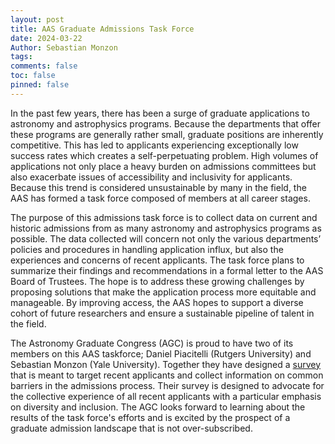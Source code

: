 ```yaml
---
layout: post
title: AAS Graduate Admissions Task Force
date: 2024-03-22
Author: Sebastian Monzon
tags: 
comments: false
toc: false
pinned: false 
---
```


In the past few years, there has been a surge of graduate applications to astronomy and astrophysics programs. Because the departments that offer these programs are generally rather small, graduate positions are inherently competitive. This has led to applicants experiencing exceptionally low success rates which creates a self-perpetuating problem. High volumes of applications not only place a heavy burden on admissions committees but also exacerbate issues of accessibility and inclusivity for applicants. Because this trend is considered unsustainable by many in the field, the AAS has formed a task force composed of members at all career stages.

The purpose of this admissions task force is to collect data on current and historic admissions from as many astronomy and astrophysics programs as possible. The data collected will concern not only the various departments’ policies and procedures in handling application influx, but also the experiences and concerns of recent applicants. The task force plans to summarize their findings and recommendations in a formal letter to the AAS Board of Trustees. The hope is to address these growing challenges by proposing solutions that make the application process more equitable and manageable. By improving access, the AAS hopes to support a diverse cohort of future researchers and ensure a sustainable pipeline of talent in the field.

The Astronomy Graduate Congress (AGC) is proud to have two of its members on this AAS taskforce; Daniel Piacitelli (Rutgers University) and Sebastian Monzon (Yale University). Together they have designed a [survey](https://docs.google.com/forms/d/e/1FAIpQLSfPm2-obCmEXTERIiQctJT5MNJnebJYSBlgUkJ2CbSTSUpttg/viewform) that is meant to target recent applicants and collect information on common barriers in the admissions process. Their survey is designed to advocate for the collective experience of all recent applicants with a particular emphasis on diversity and inclusion. The AGC looks forward to learning about the results of the task force's efforts and is excited by the prospect of a graduate admission landscape that is not over-subscribed.

